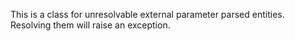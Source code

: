 This is a class for unresolvable external parameter parsed entities. Resolving them will raise an exception.